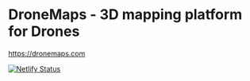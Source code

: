 # DroneMaps - 3D mapping platform for Drones
https://dronemaps.com

[![Netlify Status](https://api.netlify.com/api/v1/badges/22d2ed97-836c-4a54-aec5-3a93dd5ebf7f/deploy-status)](https://app.netlify.com/sites/dronemaps/deploys)
